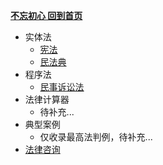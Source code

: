 [**不忘初心 回到首页**](./README.md ) 


- 实体法
  - [宪法](./docs/001xianfa.md)
  - [民法典](./docs/011%E6%B0%91%E6%B3%95%E5%85%B8.md)
- 程序法   
  - [民事诉讼法](./docs/100%E6%B0%91%E4%BA%8B%E8%AF%89%E8%AE%BC%E6%B3%95.md)    
- 法律计算器
  - 待补充...
- 典型案例
  - 仅收录最高法判例，待补充...
- [法律咨询](./docs/201%E8%81%94%E7%B3%BB%E6%88%91%E4%BB%AC.md)
